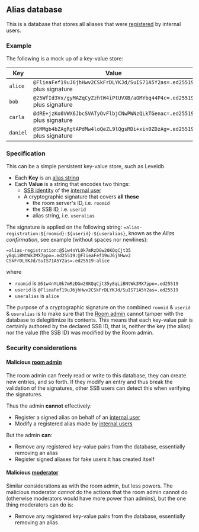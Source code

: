 ## Alias database

This is a database that stores all aliases that were [registered](Registration.md) by internal users.

### Example

The following is a mock up of a key-value store:

| Key | Value |
|----|-----|
| `alice` | `@FlieaFef19uJ6jhHwv2CSkFrDLYKJd/SuIS71A5Y2as=.ed25519` plus signature |
| `bob` | `@25WfId3Vx/gyMAZqCyZzhtW4iPtUVXB/aOMYbq44P4c=.ed25519` plus signature |
| `carla` | `@dRE+jzKo0VWX6JbcSVATyOvFlbjCNwPWNzQLkTGenac=.ed25519` plus signature |
| `daniel` | `@SMMgb4bZAgRgtAPdMw4loQeZL9lQgsRDi+xin0ZDzAg=.ed25519` plus signature |

### Specification

This can be a simple persistent key-value store, such as Leveldb.

- Each **Key** is an [alias string](Alias%20string.md)
- Each **Value** is a string that encodes two things:
  - [SSB identity](https://ssbc.github.io/scuttlebutt-protocol-guide/#keys-and-identities) of the [internal user](../Stakeholders/Internal%20user.md)
  - A cryptographic signature that covers **all these**
    - the room server's ID, i.e. `roomid`
    - the SSB ID, i.e. `userid`
    - alias string, i.e. `useralias`

The signature is applied on the following string: `=alias-registration:${roomid}:${userid}:${useralias}`, known as the *Alias confirmation*, see example (without spaces nor newlines):

```
=alias-registration:@51w4nYL0k7mRzDGw20KQqCjt35
y8qLiBNtWk3MX7ppo=.ed25519:@FlieaFef19uJ6jhHwv2
CSkFrDLYKJd/SuIS71A5Y2as=.ed25519:alice
```

where

- `roomid` is `@51w4nYL0k7mRzDGw20KQqCjt35y8qLiBNtWk3MX7ppo=.ed25519`
- `userid` is `@FlieaFef19uJ6jhHwv2CSkFrDLYKJd/SuIS71A5Y2as=.ed25519`
- `useralias` is `alice`

The purpose of a cryptographic signature on the combined `roomid` & `userid` & `useralias` is to make sure that the [Room admin](../Stakeholders/Room%20admin.md) cannot tamper with the database to delegitimize its contents. This means that each key-value pair is certainly authored by the declared SSB ID, that is, neither the key (the alias) nor the value (the SSB ID) was modified by the Room admin.

### Security considerations

#### Malicious [room admin](../Stakeholders/Room%20admin.md)

The room admin can freely read or write to this database, they can create new entries, and so forth. If they modify an entry and thus break the validation of the signatures, other SSB users can detect this when verifying the signatures.

Thus the admin **cannot** effectively:

- Register a signed alias on behalf of an [internal user](../Stakeholders/Internal%20user.md)
- Modify a registered alias made by [internal users](../Stakeholders/Internal%20user.md)

But the admin **can**:

- Remove any registered key-value pairs from the database, essentially removing an alias
- Register signed aliases for fake users it has created itself

#### Malicious [moderator](../Stakeholders/Moderator.md)

Similar considerations as with the room admin, but less powers. The malicious moderator *cannot* do the actions that the room admin cannot do (otherwise moderators would have more power than admins), but the one thing moderators can do is:

- Remove any registered key-value pairs from the database, essentially removing an alias